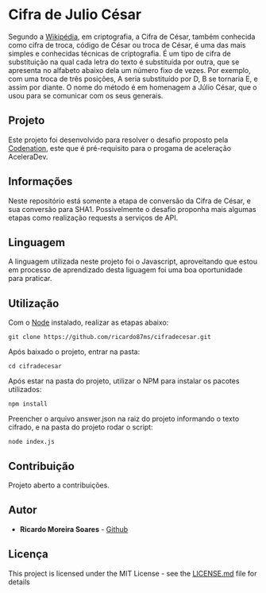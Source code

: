 # Cifra de Julio César

Segundo a [Wikipédia](https://pt.wikipedia.org/wiki/Cifra_de_C%C3%A9sar), em criptografia, a Cifra de César, também conhecida como cifra de troca, código de César ou troca de César, é uma das mais simples e conhecidas técnicas de criptografia. É um tipo de cifra de substituição na qual cada letra do texto é substituída por outra, que se apresenta no alfabeto abaixo dela um número fixo de vezes. Por exemplo, com uma troca de três posições, A seria substituído por D, B se tornaria E, e assim por diante. O nome do método é em homenagem a Júlio César, que o usou para se comunicar com os seus generais.

## Projeto

Este projeto foi desenvolvido para resolver o desafio proposto pela [Codenation](https://codenation.dev/), este que é pré-requisito para o progama de aceleração AceleraDev.

## Informações

Neste repositório está somente a etapa de conversão da Cifra de César, e sua conversão para SHA1. Possivelmente o desafio proponha mais algumas etapas como realização requests a serviços de API.

## Linguagem

A linguagem utilizada neste projeto foi o Javascript, aproveitando que estou em processo de aprendizado desta liguagem foi uma boa oportunidade para praticar.

## Utilização

Com o [Node](https://nodejs.org/) instalado, realizar as etapas abaixo:

```
git clone https://github.com/ricardo87ms/cifradecesar.git
```

Após baixado o projeto, entrar na pasta:

```
cd cifradecesar
```

Após estar na pasta do projeto, utilizar o NPM para instalar os pacotes utilizados:

```
npm install
```

Preencher o arquivo answer.json na raiz do projeto informando o texto cifrado, e na pasta do projeto rodar o script:

```
node index.js
```

## Contribuição

Projeto aberto a contribuições.

## Autor

-   **Ricardo Moreira Soares** - [Github](https://github.com/ricardo87ms)

## Licença

This project is licensed under the MIT License - see the [LICENSE.md](LICENSE) file for details